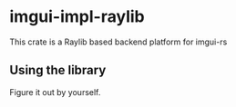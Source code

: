 # imgui-impl-raylib

This crate is a Raylib based backend platform for imgui-rs

## Using the library

Figure it out by yourself.
